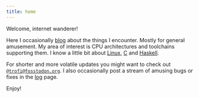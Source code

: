 ```yaml
---
title: home
---
```


Welcome, internet wanderer!

Here I occasionally [blog](/blog.html) about the things I encounter.
Mostly for general amusement. My area of interest is CPU architectures
and toolchains supporting them. I know a little bit about
[Linux](https://en.wikipedia.org/wiki/Linux),
[C](https://en.wikipedia.org/wiki/C_(programming_language)) and
[Haskell](https://en.wikipedia.org/wiki/Haskell).

For shorter and more volatile updates you might want to check out
[`@trofi@fosstodon.org`](https://fosstodon.org/@trofi). I also
occasionally post a stream of amusing bugs or fixes in the
[log](/log.html) page.

Enjoy!
